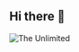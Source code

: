 ## Hi there 👋

<img scr="https://github.com/Svyatoslav-Vtulkin/Svyatoslav-Vtulkin/blob/main/Digital_rain_banner.gif" alt="The Unlimited">
